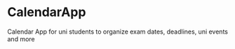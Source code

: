 # CalendarApp
 Calendar App for uni students to organize exam dates, deadlines, uni events and more
